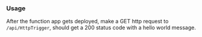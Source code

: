 ### Usage

After the function app gets deployed, make a GET http request to `/api/HttpTrigger`,
should get a 200 status code with a hello world message.

